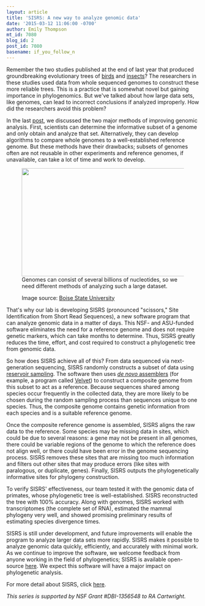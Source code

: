 ```yaml
---
layout: article
title: 'SISRS: A new way to analyze genomic data'
date: '2015-03-12 11:06:00 -0700'
author: Emily Thompson
mt_id: 7080
blog_id: 2
post_id: 7080
basename: if_you_follow_n
---
```

Remember the two studies published at the end of last year that produced groundbreaking evolutionary trees of [birds](http://pandasthumb.org/archives/2015/01/phylogenomics-r.html) and [insects](http://pandasthumb.org/archives/2015/01/delving-into-th.html)? The researchers in these studies used data from whole sequenced genomes to construct these more reliable trees. This is a practice that is somewhat novel but gaining importance in phylogenomics. But we've talked about how large data sets, like genomes, can lead to incorrect conclusions if analyzed improperly. How did the researchers avoid this problem?

In the last [post](http://pandasthumb.org/archives/2015/02/imagine-taking.html), we discussed the two major methods of improving genomic analysis. First, scientists can determine the informative subset of a genome and only obtain and analyze that set. Alternatively, they can develop algorithms to compare whole genomes to a well-established reference genome. But these methods have their drawbacks; subsets of genomes often are not reusable in other experiments and reference genomes, if unavailable, can take a lot of time and work to develop.

<figure>
<img src="http://pandasthumb.org/archives/2015/03/10/dna.jpg" alt="" width="425" height="282" style="float:left;" />
<figcaption markdown="span">

Genomes can consist of several billions of nucleotides, so we need different methods of analyzing such a large dataset. 

Image source: [Boise State University](http://edtech2.boisestate.edu/chadkuhlman/502/humangenome.html)

</figcaption>
</figure>

That's why our lab is developing SISRS (pronounced "scissors," Site Identification from Short Read Sequences), a new software program that can analyze genomic data in a matter of days. This NSF- and ASU-funded software eliminates the need for a reference genome and does not require genetic markers, which can take months to determine. Thus, SISRS greatly reduces the time, effort, and cost required to construct a phylogenetic tree from genomic data.

So how does SISRS achieve all of this? From data sequenced via next-generation sequencing, SISRS randomly constructs a subset of data using [reservoir sampling](http://en.wikipedia.org/wiki/Reservoir_sampling). The software then uses [ _de novo_ assemblers](http://en.wikipedia.org/wiki/De_novo_transcriptome_assembly) (for example, a program called [Velvet](http://en.wikipedia.org/wiki/Velvet_assembler)) to construct a composite genome from this subset to act as a reference. Because sequences shared among species occur frequently in the collected data, they are more likely to be chosen during the random sampling process than sequences unique to one species. Thus, the composite genome contains genetic information from each species and is a suitable reference genome. 

Once the composite reference genome is assembled, SISRS aligns the raw data to the reference. Some species may be missing data in sites, which could be due to several reasons: a gene may not be present in all genomes, there could be variable regions of the genome to which the reference does not align well, or there could have been error in the genome sequencing process. SISRS removes these sites that are missing too much information and filters out other sites that may produce errors (like sites with paralogous, or duplicate, genes). Finally, SISRS outputs the phylogenetically informative sites for phylogeny construction.

To verify SISRS' effectiveness, our team tested it with the genomic data of primates, whose phylogenetic tree is well-established. SISRS reconstructed the tree with 100% accuracy. Along with genomes, SISRS worked with transcriptomes (the complete set of RNA), estimated the mammal phylogeny very well, and showed promising preliminary results of estimating species divergence times. 

SISRS is still under development, and future improvements will enable the program to analyze larger data sets more rapidly. SISRS makes it possible to analyze genomic data quickly, efficiently, and accurately with minimal work. As we continue to improve the software, we welcome feedback from anyone working in the field of phylogenetics; SISRS is available open-source [here](https://github.com/rachelss/SISRS/tree/develop). We expect this software will have a major impact on phylogenetic analysis.

For more detail about SISRS, click [here](http://arxiv.org/abs/1305.3665). 

_This series is supported by NSF Grant #DBI-1356548 to RA Cartwright._
